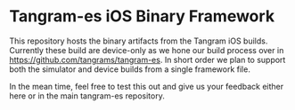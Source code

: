 # Tangram-es iOS Binary Framework

This repository hosts the binary artifacts from the Tangram iOS builds. Currently these build are device-only as we hone our build process over in https://github.com/tangrams/tangram-es. In short order we plan to support both the simulator and device builds from a single framework file.

In the mean time, feel free to test this out and give us your feedback either here or in the main tangram-es repository.

